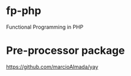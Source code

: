 # fp-php

Functional Programming in PHP

# Pre-processor package

https://github.com/marcioAlmada/yay